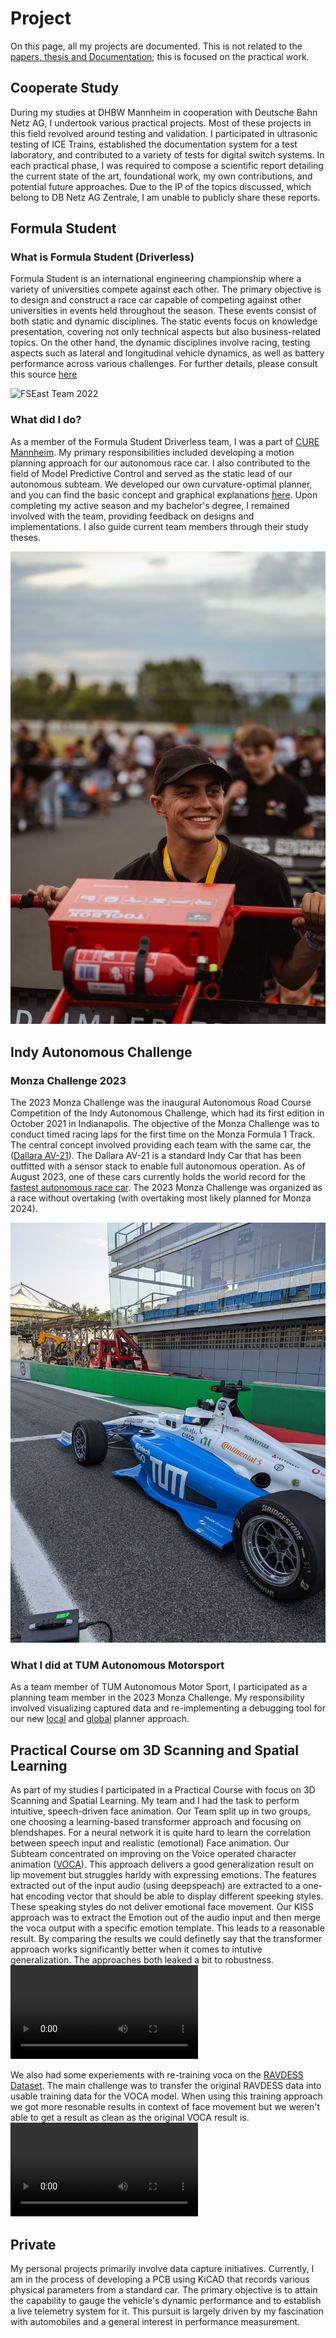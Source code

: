 # **Project**

On this page, all my projects are documented. This is not related to the [papers, thesis and Documentation](https://finnschaefer1901.github.io/pub/Publications); this is focused on the practical work.

## Cooperate Study
During my studies at DHBW Mannheim in cooperation with Deutsche Bahn Netz AG, I undertook various practical projects. Most of these projects in this field revolved around testing and validation. I participated in ultrasonic testing of ICE Trains, established the documentation system for a test laboratory, and contributed to a variety of tests for digital switch systems. In each practical phase, I was required to compose a scientific report detailing the current state of the art, foundational work, my own contributions, and potential future approaches.
Due to the IP of the topics discussed, which belong to DB Netz AG Zentrale, I am unable to publicly share these reports.

## Formula Student

### What is Formula Student (Driverless)
Formula Student is an international engineering championship where a variety of universities compete against each other. The primary objective is to design and construct a race car capable of competing against other universities in events held throughout the season. These events consist of both static and dynamic disciplines. The static events focus on knowledge presentation, covering not only technical aspects but also business-related topics. On the other hand, the dynamic disciplines involve racing, testing aspects such as lateral and longitudinal vehicle dynamics, as well as battery performance across various challenges. For further details, please consult this source [here](https://www.formulastudent.de/about/concept/)

![FSEast Team 2022](..\assets\img\FSEast.jpg)

### What did I do?
As a member of the Formula Student Driverless team, I was a part of [CURE Mannheim](https://curemannheim.de/). My primary responsibilities included developing a motion planning approach for our autonomous race car. I also contributed to the field of Model Predictive Control and served as the static lead of our autonomous subteam. We developed our own curvature-optimal planner, and you can find the basic concept and graphical explanations [here](https://finnschaefer1901.github.io/pub/Publications). Upon completing my active season and my bachelor's degree, I remained involved with the team, providing feedback on designs and implementations. I also guide current team members through their study theses.

![FSEast 2022](../assets/img/cure.jpg)

## Indy Autonomous Challenge

### Monza Challenge 2023
The 2023 Monza Challenge was the inaugural Autonomous Road Course Competition of the Indy Autonomous Challenge, which had its first edition in October 2021 in Indianapolis. The objective of the Monza Challenge was to conduct timed racing laps for the first time on the Monza Formula 1 Track. The central concept involved providing each team with the same car, the ([Dallara AV-21](https://www.indyautonomouschallenge.com/racecar)). The Dallara AV-21 is a standard Indy Car that has been outfitted with a sensor stack to enable full autonomous operation. As of August 2023, one of these cars currently holds the world record for the [fastest autonomous race car](https://www.youtube.com/watch?v=kzj49NLTlcY). The 2023 Monza Challenge was organized as a race without overtaking (with overtaking most likely planned for Monza 2024).

![TUM Autonomous Motorsport Raceboss](../assets/img/raceboss.jpg)

### What I did at TUM Autonomous Motorsport
As a team member of TUM Autonomous Motor Sport, I participated as a planning team member in the 2023 Monza Challenge. My responsibility involved visualizing captured data and re-implementing a debugging tool for our new [local](https://scholar.google.com/citations?view_op=view_citation&hl=en&user=R4wwim0AAAAJ&citation_for_view=R4wwim0AAAAJ:u-x6o8ySG0sC) and [global](https://arxiv.org/abs/2304.10954) planner approach.

## Practical Course om 3D Scanning and Spatial Learning
As part of my studies I participated in a Practical Course with focus on 3D Scanning and Spatial Learning. My team and I had the task to perform intuitive, speech-driven face animation. Our Team split up in two groups, one choosing a learning-based transformer approach and focusing on blendshapes. For a neural network it is quite hard to learn the correlation between speech input and realistic (emotional) Face animation. Our Subteam concentrated on improving on the Voice operated character animation ([VOCA](https://voca.is.tue.mpg.de/)). This approach delivers a good generalization result on lip movement but struggles harldy with expressing emotions. The features extracted out of the input audio (using deepspeach) are extracted to a one-hat encoding vector that should be able to display different speeking styles. These speaking styles do not deliver emotional face movement. Our KISS approach was to extract the Emotion out of the audio input and then merge the voca output with a specific emotion template. This leads to a reasonable result. By comparing the results we could definetly say that the transformer approach works significantly better when it comes to intutive generalization. The approaches both leaked a bit to robustness.
![Blendshape result](../assets/img/blendshape.mp4)

We also had some experiements with re-training voca on the [RAVDESS Dataset](https://zenodo.org/record/1188976). The main challenge was to transfer the original RAVDESS data into usable training data for the VOCA model. When using this training approach we got more resonable results in context of face movement but we weren't able to get a result as clean as the original VOCA result is. 
![RAVDESS on VOCA](../assets/img/happy_ravdess.mp4)

## Private
My personal projects primarily involve data capture initiatives. Currently, I am in the process of developing a PCB using KiCAD that records various physical parameters from a standard car. The primary objective is to attain the capability to gauge the vehicle's dynamic performance and to establish a live telemetry system for it. This pursuit is largely driven by my fascination with automobiles and a general interest in performance measurement. 